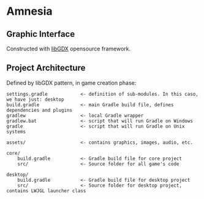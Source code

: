# Amnesia

## Graphic Interface

Constructed with [libGDX](https://libgdx.com/) opensource framework.

## Project Architecture

Defined by libGDX pattern, in game creation phase:

```
settings.gradle            <- definition of sub-modules. In this caso, we have just: desktop
build.gradle               <- main Gradle build file, defines dependencies and plugins
gradlew                    <- local Gradle wrapper
gradlew.bat                <- script that will run Gradle on Windows
gradle                     <- script that will run Gradle on Unix systems

assets/                    <- contains graphics, images, audio, etc.

core/
    build.gradle           <- Gradle build file for core project
    src/                   <- Source folder for all game's code

desktop/
    build.gradle           <- Gradle build file for desktop project
    src/                   <- Source folder for desktop project, contains LWJGL launcher class
```
